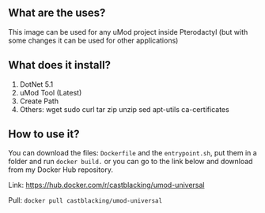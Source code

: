 ## What are the uses?
This image can be used for any uMod project inside Pterodactyl (but with some changes it can be used for other applications)

## What does it install?
1. DotNet 5.1
2. uMod Tool (Latest)
3. Create Path
4. Others: wget sudo curl tar zip unzip sed apt-utils ca-certificates

## How to use it?
You can download the files: ``Dockerfile`` and the ``entrypoint.sh``, put them in a folder and run ``docker build.`` or you can go to the link below and download from my Docker Hub repository.

Link: https://hub.docker.com/r/castblacking/umod-universal

Pull: ``docker pull castblacking/umod-universal``